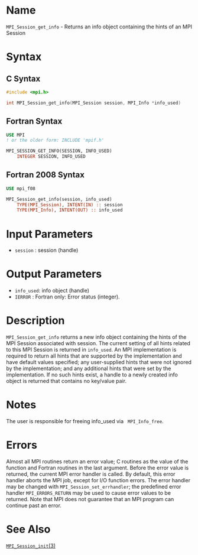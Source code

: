# Name

`MPI_Session_get_info` - Returns an info object containing the hints of an MPI Session

# Syntax

## C Syntax

```c
#include <mpi.h>

int MPI_Session_get_info(MPI_Session session, MPI_Info *info_used)
```

## Fortran Syntax

```fortran
USE MPI
! or the older form: INCLUDE 'mpif.h'

MPI_SESSION_GET_INFO(SESSION, INFO_USED)
    INTEGER	SESSION, INFO_USED
```

## Fortran 2008 Syntax

```fortran
USE mpi_f08

MPI_Session_get_info(session, info_used)
    TYPE(MPI_Session), INTENT(IN) :: session
    TYPE(MPI_Info), INTENT(OUT) :: info_used
```

# Input Parameters

* `session` : session (handle)

# Output Parameters

* `info_used`: info object (handle)
* `IERROR` : Fortran only: Error status (integer).

# Description

`MPI_Session_get_info` returns a new info object containing the hints of the MPI
Session associated with session. The current setting of all hints related to this MPI Session
is returned in `info_used`. An MPI implementation is required to return all hints that are
supported by the implementation and have default values specified; any user-supplied hints
that were not ignored by the implementation; and any additional hints that were set by
the implementation. If no such hints exist, a handle to a newly created info object is
returned that contains no key/value pair.

# Notes

The user is responsible for freeing info_used via ` MPI_Info_free`.

# Errors

Almost all MPI routines return an error value; C routines as the value
of the function and Fortran routines in the last argument.
Before the error value is returned, the current MPI error handler is
called. By default, this error handler aborts the MPI job, except for
I/O function errors. The error handler may be changed with
`MPI_Session_set_errhandler`; the predefined error handler `MPI_ERRORS_RETURN`
may be used to cause error values to be returned. Note that MPI does not
guarantee that an MPI program can continue past an error.

# See Also

[`MPI_Session_init`(3)](MPI_Session_init.html)
